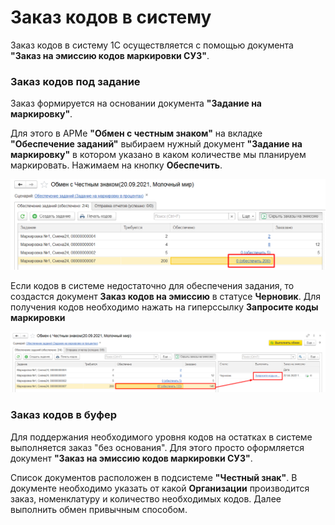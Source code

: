 # Заказ кодов в систему

Заказ кодов в систему 1С осуществляется с помощью документа **"Заказ на эмиссию кодов маркировки СУЗ"**. 

### Заказ кодов под задание

Заказ формируется на основании документа **"Задание на маркировку"**.

Для этого в АРМе **"Обмен с честным знаком"** на вкладке **"Обеспечение заданий"** выбираем нужный документ **"Задание на маркировку"** в котором указано в каком количестве мы планируем маркировать.  Нажимаем на кнопку **Обеспечить**.

[![2][2]][2]

Если кодов в системе недостаточно для обеспечения задания, то создастся документ **Заказ кодов на эмиссию** в статусе **Черновик**. Для получения кодов необходимо нажать на гиперссылку **Запросите коды маркировки**

[![1][1]][1]

### Заказ кодов в буфер

Для поддержания необходимого уровня кодов на остатках в системе выполняется заказ "без основания". Для этого просто оформляется документ **"Заказ на эмиссию кодов маркировки СУЗ"**. 

Список документов расположен в подсистеме **"Честный знак"**. В документе необходимо указать от какой **Организации** производится заказ, номенклатуру и количество необходимых кодов. Далее выполнить обмен привычным способом.

[1]: OrderCode.assets/1.png
[2]: OrderCode.assets/2.png
